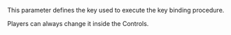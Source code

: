 This parameter defines the key used to execute the key binding procedure.

Players can always change it inside the Controls.